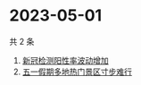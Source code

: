 # 2023-05-01

共 2 条

<!-- BEGIN -->
<!-- 最后更新时间 Mon May 01 2023 01:10:04 GMT+0800 (China Standard Time) -->

1. [新冠检测阳性率波动增加](https://www.zhihu.com/search?q=新冠检测阳性率波动增加)
1. [五一假期多地热门景区寸步难行](https://www.zhihu.com/search?q=五一假期多地热门景区寸步难行)

<!-- END -->
